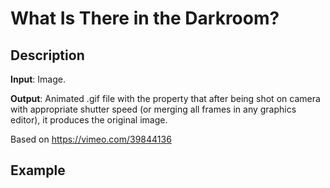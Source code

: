 What Is There in the Darkroom?
==============================

Description
------------------------------

**Input**: Image.

**Output**: Animated .gif file with the property that after being shot on camera with appropriate shutter speed (or merging all frames in any graphics editor), it produces the original image.

Based on https://vimeo.com/39844136

Example
------------------------------
